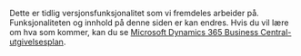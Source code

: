 Dette er tidlig versjonsfunksjonalitet som vi fremdeles arbeider på. Funksjonaliteten og innhold på denne siden er kan endres. Hvis du vil lære om hva som kommer, kan du se [Microsoft Dynamics 365 Business Central-utgivelsesplan](https://go.microsoft.com/fwlink/?linkid=2047422).
